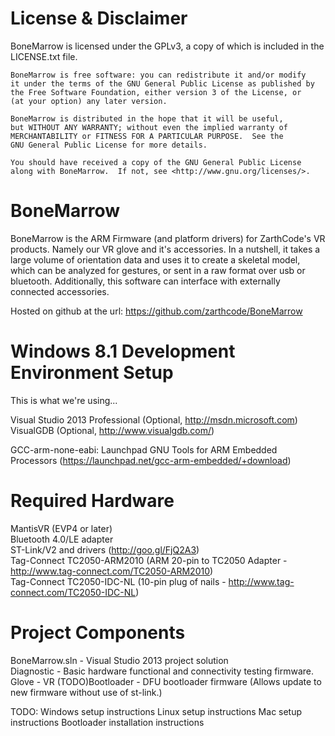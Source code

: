 License & Disclaimer
====================
BoneMarrow is licensed under the GPLv3, a copy of which is included in the LICENSE.txt file.  

    BoneMarrow is free software: you can redistribute it and/or modify
    it under the terms of the GNU General Public License as published by
    the Free Software Foundation, either version 3 of the License, or
    (at your option) any later version.
  
    BoneMarrow is distributed in the hope that it will be useful,
    but WITHOUT ANY WARRANTY; without even the implied warranty of
    MERCHANTABILITY or FITNESS FOR A PARTICULAR PURPOSE.  See the
    GNU General Public License for more details.
  
    You should have received a copy of the GNU General Public License
    along with BoneMarrow.  If not, see <http://www.gnu.org/licenses/>.
    

BoneMarrow
==========

BoneMarrow is the ARM Firmware (and platform drivers) for ZarthCode's VR products.  Namely our VR glove and it's accessories. In a nutshell, it takes a large volume of orientation data and uses it to create a skeletal model, which can be analyzed for gestures, or sent in a raw format over usb or bluetooth.  Additionally, this software can interface with externally connected accessories.

Hosted on github at the url: https://github.com/zarthcode/BoneMarrow  
  
  
Windows 8.1 Development Environment Setup
=========================================
This is what we're using...

  
Visual Studio 2013 Professional (Optional, http://msdn.microsoft.com)  
VisualGDB (Optional, http://www.visualgdb.com/)  

GCC-arm-none-eabi: Launchpad GNU Tools for ARM Embedded Processors (https://launchpad.net/gcc-arm-embedded/+download)

  
Required Hardware
=================
  
MantisVR (EVP4 or later)  
Bluetooth 4.0/LE adapter  
ST-Link/V2 and drivers (http://goo.gl/FjQ2A3)  
Tag-Connect TC2050-ARM2010 (ARM 20-pin to TC2050 Adapter - http://www.tag-connect.com/TC2050-ARM2010)  
Tag-Connect TC2050-IDC-NL (10-pin plug of nails - http://www.tag-connect.com/TC2050-IDC-NL)  

Project Components
==================
  
BoneMarrow.sln - Visual Studio 2013 project solution  
Diagnostic - Basic hardware functional and connectivity testing firmware.  
Glove - VR 
(TODO)Bootloader - DFU bootloader firmware (Allows update to new firmware without use of st-link.)  
  
  
  
TODO:
Windows setup instructions
Linux setup instructions
Mac setup instructions
Bootloader installation instructions

